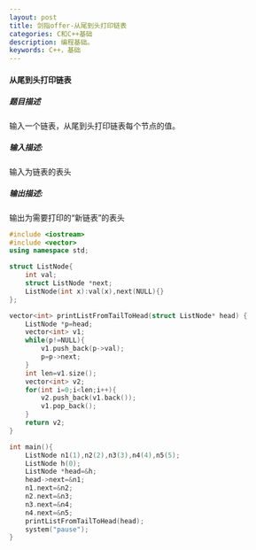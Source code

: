 ```yaml
---
layout: post
title: 剑指offer-从尾到头打印链表
categories: C和C++基础
description: 编程基础。
keywords: C++，基础
---
```


#### 从尾到头打印链表

##### 题目描述

输入一个链表，从尾到头打印链表每个节点的值。 

##### 输入描述:

输入为链表的表头


##### 输出描述:

输出为需要打印的“新链表”的表头

```cpp
#include <iostream>
#include <vector>
using namespace std;

struct ListNode{
	int val;
	struct ListNode *next;
	ListNode(int x):val(x),next(NULL){}
};

vector<int> printListFromTailToHead(struct ListNode* head) {
	ListNode *p=head;
	vector<int> v1;
	while(p!=NULL){
		v1.push_back(p->val);
		p=p->next;
	}
	int len=v1.size();
	vector<int> v2;
	for(int i=0;i<len;i++){
		v2.push_back(v1.back());
		v1.pop_back();
	}
	return v2;
}

int main(){
	ListNode n1(1),n2(2),n3(3),n4(4),n5(5);
	ListNode h(0);
	ListNode *head=&h;
	head->next=&n1;
	n1.next=&n2;
	n2.next=&n3;
	n3.next=&n4;
	n4.next=&n5;
	printListFromTailToHead(head);
	system("pause");
}
```

